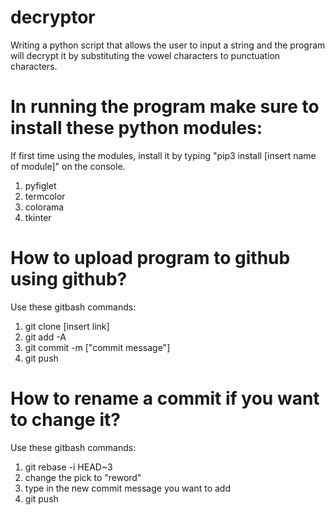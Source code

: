 # decryptor
Writing a python script that allows the user to input a string and the program will decrypt it by substituting the vowel characters to punctuation characters.

# In running the program make sure to install these python modules:
If first time using the modules, install it by typing "pip3 install [insert name of module]" on the console.
1. pyfiglet
2. termcolor
3. colorama 
4. tkinter

# How to upload program to github using github?
Use these gitbash commands:
1. git clone [insert link]
2. git add -A
3. git commit -m ["commit message"]
4. git push

# How to rename a commit if you want to change it?
Use these gitbash commands:
1. git rebase -i HEAD~3
2. change the pick to "reword"
3. type in the new commit message you want to add
4. git push
